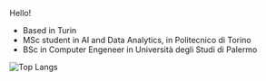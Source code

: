 Hello! 

- Based in Turin
- MSc student in AI and Data Analytics, in Politecnico di Torino
- BSc in Computer Engeneer in Università degli Studi di Palermo

![Top Langs](https://github-readme-stats.vercel.app/api/top-langs/?username=andrea-scaturro&layout=donut)
